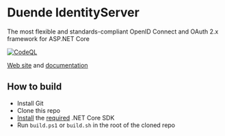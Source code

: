 # Duende IdentityServer
The most flexible and standards-compliant OpenID Connect and OAuth 2.x framework for ASP.NET Core

[![CodeQL](https://github.com/michaelmeaney/IdentityServer/actions/workflows/codeql-analysis.yml/badge.svg)](https://github.com/michaelmeaney/IdentityServer/actions/workflows/codeql-analysis.yml)

[Web site](https://duendesoftware.com/products/identityserver) and [documentation](https://docs.duendesoftware.com)

## How to build

* Install Git
* Clone this repo
* [Install](https://www.microsoft.com/net/download/core#/current) the [required](https://github.com/DuendeSoftware/IdentityServer/blob/main/global.json) .NET Core SDK
* Run `build.ps1` or `build.sh` in the root of the cloned repo
